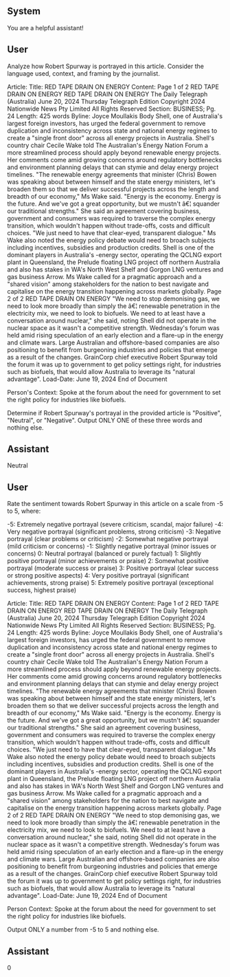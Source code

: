 ## System

You are a helpful assistant!

## User


Analyze how Robert Spurway is portrayed in this article. Consider the language used, context, and framing by the journalist.

Article:
Title: RED TAPE DRAIN ON ENERGY
Content: Page 1 of 2
RED TAPE DRAIN ON ENERGY
RED TAPE DRAIN ON ENERGY
The Daily Telegraph (Australia)
June 20, 2024 Thursday
Telegraph Edition
Copyright 2024 Nationwide News Pty Limited All Rights Reserved
Section: BUSINESS; Pg. 24
Length: 425 words
Byline: Joyce Moullakis
Body
Shell, one of Australia's largest foreign investors, has urged the federal government to remove duplication and 
inconsistency across state and national energy regimes to create a "single front door" across all energy projects in 
Australia.
Shell's country chair Cecile Wake told The Australian's Energy Nation Forum a more streamlined process should 
apply beyond renewable energy projects.
Her comments come amid growing concerns around regulatory bottlenecks and environment planning delays that 
can stymie and delay energy project timelines.
"The renewable energy agreements that minister (Chris) Bowen was speaking about between himself and the state 
energy ministers, let's broaden them so that we deliver successful projects across the length and breadth of our 
economy," Ms Wake said.
"Energy is the economy. Energy is the future. And we've got a great opportunity, but we mustn't â€¦ squander our 
traditional strengths." She said an agreement covering business, government and consumers was required to 
traverse the complex energy transition, which wouldn't happen without trade-offs, costs and difficult choices.
"We just need to have that clear-eyed, transparent dialogue." Ms Wake also noted the energy policy debate would 
need to broach subjects including incentives, subsidies and production credits.
Shell is one of the dominant players in Australia's -energy sector, operating the QCLNG export plant in 
Queensland, the Prelude floating LNG project off northern Australia and also has stakes in WA's North West Shelf 
and Gorgon LNG ventures and gas business Arrow.
Ms Wake called for a pragmatic approach and a "shared vision" among stakeholders for the nation to best navigate 
and capitalise on the energy transition happening across markets globally.
Page 2 of 2
RED TAPE DRAIN ON ENERGY
"We need to stop demonising gas, we need to look more broadly than simply the â€¦ renewable penetration in the 
electricity mix, we need to look to biofuels. We need to at least have a conversation around nuclear," she said, 
noting Shell did not operate in the nuclear space as it wasn't a competitive strength.
Wednesday's forum was held amid rising speculation of an early election and a flare-up in the energy and climate 
wars.
Large Australian and offshore-based companies are also positioning to benefit from burgeoning industries and 
policies that emerge as a result of the changes. GrainCorp chief executive Robert Spurway told the forum it was up 
to government to get policy settings right, for industries such as biofuels, that would allow Australia to leverage its 
"natural advantage".
Load-Date: June 19, 2024
End of Document

Person's Context: Spoke at the forum about the need for government to set the right policy for industries like biofuels.

Determine if Robert Spurway's portrayal in the provided article is "Positive", "Neutral", or "Negative".
Output ONLY ONE of these three words and nothing else.


## Assistant

Neutral

## User


Rate the sentiment towards Robert Spurway in this article on a scale from -5 to 5, where:

-5: Extremely negative portrayal (severe criticism, scandal, major failure)
-4: Very negative portrayal (significant problems, strong criticism)
-3: Negative portrayal (clear problems or criticism)
-2: Somewhat negative portrayal (mild criticism or concerns)
-1: Slightly negative portrayal (minor issues or concerns)
0: Neutral portrayal (balanced or purely factual)
1: Slightly positive portrayal (minor achievements or praise)
2: Somewhat positive portrayal (moderate success or praise)
3: Positive portrayal (clear success or strong positive aspects)
4: Very positive portrayal (significant achievements, strong praise)
5: Extremely positive portrayal (exceptional success, highest praise)

Article:
Title: RED TAPE DRAIN ON ENERGY
Content: Page 1 of 2
RED TAPE DRAIN ON ENERGY
RED TAPE DRAIN ON ENERGY
The Daily Telegraph (Australia)
June 20, 2024 Thursday
Telegraph Edition
Copyright 2024 Nationwide News Pty Limited All Rights Reserved
Section: BUSINESS; Pg. 24
Length: 425 words
Byline: Joyce Moullakis
Body
Shell, one of Australia's largest foreign investors, has urged the federal government to remove duplication and 
inconsistency across state and national energy regimes to create a "single front door" across all energy projects in 
Australia.
Shell's country chair Cecile Wake told The Australian's Energy Nation Forum a more streamlined process should 
apply beyond renewable energy projects.
Her comments come amid growing concerns around regulatory bottlenecks and environment planning delays that 
can stymie and delay energy project timelines.
"The renewable energy agreements that minister (Chris) Bowen was speaking about between himself and the state 
energy ministers, let's broaden them so that we deliver successful projects across the length and breadth of our 
economy," Ms Wake said.
"Energy is the economy. Energy is the future. And we've got a great opportunity, but we mustn't â€¦ squander our 
traditional strengths." She said an agreement covering business, government and consumers was required to 
traverse the complex energy transition, which wouldn't happen without trade-offs, costs and difficult choices.
"We just need to have that clear-eyed, transparent dialogue." Ms Wake also noted the energy policy debate would 
need to broach subjects including incentives, subsidies and production credits.
Shell is one of the dominant players in Australia's -energy sector, operating the QCLNG export plant in 
Queensland, the Prelude floating LNG project off northern Australia and also has stakes in WA's North West Shelf 
and Gorgon LNG ventures and gas business Arrow.
Ms Wake called for a pragmatic approach and a "shared vision" among stakeholders for the nation to best navigate 
and capitalise on the energy transition happening across markets globally.
Page 2 of 2
RED TAPE DRAIN ON ENERGY
"We need to stop demonising gas, we need to look more broadly than simply the â€¦ renewable penetration in the 
electricity mix, we need to look to biofuels. We need to at least have a conversation around nuclear," she said, 
noting Shell did not operate in the nuclear space as it wasn't a competitive strength.
Wednesday's forum was held amid rising speculation of an early election and a flare-up in the energy and climate 
wars.
Large Australian and offshore-based companies are also positioning to benefit from burgeoning industries and 
policies that emerge as a result of the changes. GrainCorp chief executive Robert Spurway told the forum it was up 
to government to get policy settings right, for industries such as biofuels, that would allow Australia to leverage its 
"natural advantage".
Load-Date: June 19, 2024
End of Document

Person Context: Spoke at the forum about the need for government to set the right policy for industries like biofuels.

Output ONLY a number from -5 to 5 and nothing else.


## Assistant

0


